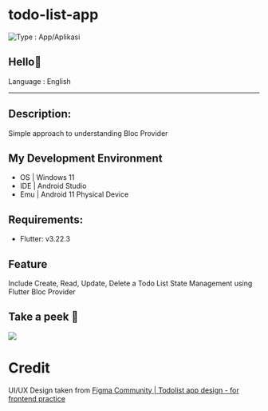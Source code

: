 # todo-list-app

<img src="https://img.shields.io/badge/Type-Mobile App%2FAplikasi Mobile-green" alt="Type : App/Aplikasi">

## Hello👋

Language : English

---

## Description:
Simple approach to understanding Bloc Provider

## My Development Environment 
- OS | Windows 11
- IDE | Android Studio
- Emu | Android 11 Physical Device

## Requirements:
- Flutter: v3.22.3

## Feature
Include Create, Read, Update, Delete a Todo List State Management using Flutter Bloc Provider

## Take a peek 👀
![](https://github.com/Khip01/todo-list-app/blob/main/readme_assets/todo-list-app-prev.gif) <br>

# Credit
UI/UX Design taken from
[Figma Community | Todolist app design - for frontend practice](https://www.figma.com/community/file/1370605696421404678/todolist-app-design-for-frontend-practice) 
